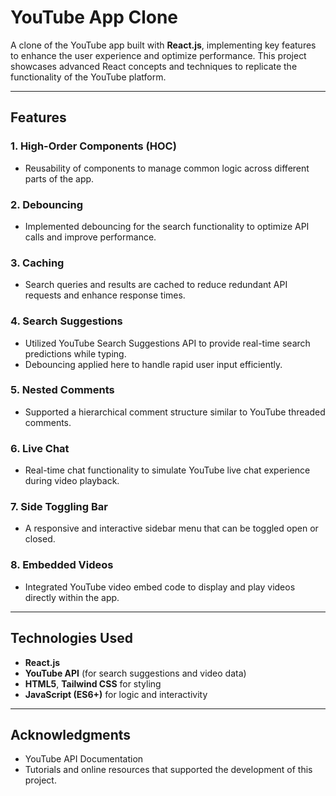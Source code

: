 # YouTube App Clone

A clone of the YouTube app built with **React.js**, implementing key features to
enhance the user experience and optimize performance. This project showcases
advanced React concepts and techniques to replicate the functionality of the
YouTube platform.

---

## Features

### 1. High-Order Components (HOC)

- Reusability of components to manage common logic across different parts of the
  app.

### 2. Debouncing

- Implemented debouncing for the search functionality to optimize API calls and
  improve performance.

### 3. Caching

- Search queries and results are cached to reduce redundant API requests and
  enhance response times.

### 4. Search Suggestions

- Utilized YouTube Search Suggestions API to provide real-time search
  predictions while typing.
- Debouncing applied here to handle rapid user input efficiently.

### 5. Nested Comments

- Supported a hierarchical comment structure similar to YouTube threaded
  comments.

### 6. Live Chat

- Real-time chat functionality to simulate YouTube live chat experience
  during video playback.

### 7. Side Toggling Bar

- A responsive and interactive sidebar menu that can be toggled open or closed.

### 8. Embedded Videos

- Integrated YouTube video embed code to display and play videos directly
  within the app.

---

## Technologies Used

- **React.js**
- **YouTube API** (for search suggestions and video data)
- **HTML5**, **Tailwind CSS** for styling
- **JavaScript (ES6+)** for logic and interactivity

---

## Acknowledgments

- YouTube API Documentation
- Tutorials and online resources that supported the development of this project.

